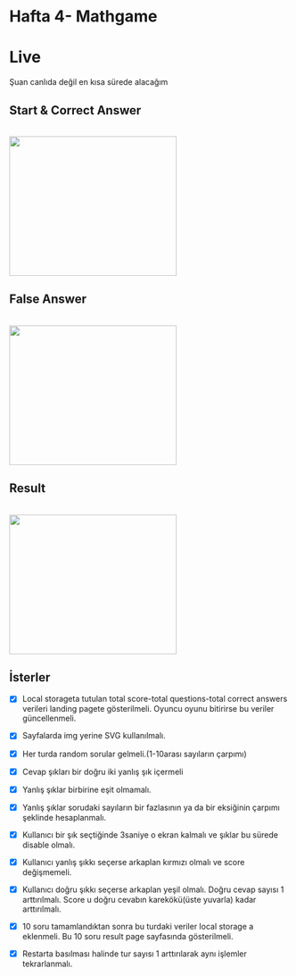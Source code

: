 # Hafta 4- Mathgame

# Live

<p font-size="12" > Şuan canlıda değil en kısa sürede alacağım </p>

## Start & Correct Answer

<br>
<img src="https://media.giphy.com/media/NErk1AIbW8yv0qM1o2/giphy.gif" width="300" height="250" />

## False Answer

<br>
<img src="https://media.giphy.com/media/l4LYn0haVquM7dj6aP/giphy.gif" width="300" height="250" />

## Result

<br>
<img src="https://media.giphy.com/media/0peZmdNnA2iRM3h8pw/giphy.gif" width="300" height="250" />

## İsterler

- [X] Local storageta tutulan total score-total questions-total correct answers verileri landing pagete gösterilmeli. Oyuncu oyunu bitirirse bu veriler güncellenmeli.

- [X] Sayfalarda img yerine SVG kullanılmalı.

- [X] Her turda random sorular gelmeli.(1-10arası sayıların çarpımı)

- [X] Cevap şıkları bir doğru iki yanlış şık içermeli

- [X] Yanlış şıklar birbirine eşit olmamalı.

- [X] Yanlış şıklar sorudaki sayıların bir fazlasının ya da bir eksiğinin çarpımı şeklinde hesaplanmalı.

- [X] Kullanıcı bir şık seçtiğinde 3saniye o ekran kalmalı ve şıklar bu sürede disable olmalı.

- [X] Kullanıcı yanlış şıkkı seçerse arkaplan kırmızı olmalı ve score değişmemeli.

- [X] Kullanıcı doğru şıkkı seçerse arkaplan yeşil olmalı. Doğru cevap sayısı 1 arttırılmalı. Score u doğru cevabın karekökü(üste yuvarla) kadar arttırılmalı.

- [X] 10 soru tamamlandıktan sonra bu turdaki veriler local storage a eklenmeli. Bu 10 soru result page sayfasında gösterilmeli.

- [X] Restarta basılması halinde tur sayısı 1 arttırılarak aynı işlemler tekrarlanmalı.
